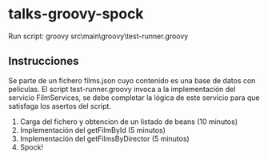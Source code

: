 talks-groovy-spock
==================

Run script:
groovy src\main\groovy\test-runner.groovy

Instrucciones
-------------

Se parte de un fichero films.json cuyo contenido es una base de datos con peliculas. El script test-runner.groovy invoca a la implementación del servicio FilmServices, se debe completar la lógica de este servicio para que satisfaga los asertos del script.

1. Carga del fichero y obtencion de un listado de beans (10 minutos)
2. Implementación del getFilmById (5 minutos)
3. Implementación del getFilmsByDirector (5 minutos)
4. Spock!
